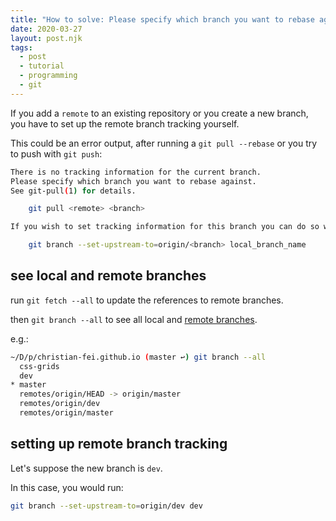 ```yaml
---
title: "How to solve: Please specify which branch you want to rebase against"
date: 2020-03-27
layout: post.njk
tags:
  - post
  - tutorial
  - programming
  - git
---
```


If you add a `remote` to an existing repository or you create a new branch,
you have to set up the remote branch tracking yourself.

This could be an error output, after running a `git pull --rebase` or you try to push with `git push`:

```sh
There is no tracking information for the current branch.
Please specify which branch you want to rebase against.
See git-pull(1) for details.

    git pull <remote> <branch>

If you wish to set tracking information for this branch you can do so with:

    git branch --set-upstream-to=origin/<branch> local_branch_name
```

## see local and remote branches

run `git fetch --all` to update the references to remote branches.

then `git branch --all` to see all local and [remote branches](https://git-scm.com/book/en/v2/Git-Branching-Remote-Branches).

e.g.:

```bash
~/D/p/christian-fei.github.io (master ↩) git branch --all
  css-grids
  dev
* master
  remotes/origin/HEAD -> origin/master
  remotes/origin/dev
  remotes/origin/master
```


## setting up remote branch tracking

Let's suppose the new branch is `dev`.

In this case, you would run:

```bash
git branch --set-upstream-to=origin/dev dev
```

